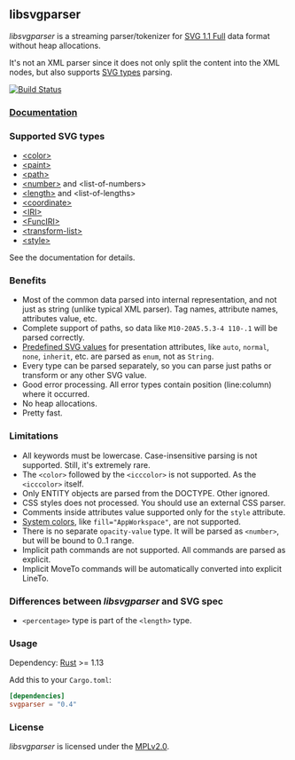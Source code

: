 ## libsvgparser

*libsvgparser* is a streaming parser/tokenizer for [SVG 1.1 Full](https://www.w3.org/TR/SVG/)
data format without heap allocations.

It's not an XML parser since it does not only split the content into the XML nodes,
but also supports [SVG types](https://www.w3.org/TR/SVG/types.html#BasicDataTypes) parsing.

[![Build Status](https://travis-ci.org/RazrFalcon/libsvgparser.svg?branch=master)](https://travis-ci.org/RazrFalcon/libsvgparser)

### [Documentation](https://docs.rs/svgparser/)

### Supported SVG types
 - [\<color\>](https://www.w3.org/TR/SVG/types.html#DataTypeColor)
 - [\<paint\>](https://www.w3.org/TR/SVG/painting.html#SpecifyingPaint)
 - [\<path\>](https://www.w3.org/TR/SVG/paths.html#PathData)
 - [\<number\>](https://www.w3.org/TR/SVG/types.html#DataTypeNumber) and \<list-of-numbers\>
 - [\<length\>](https://www.w3.org/TR/SVG/types.html#DataTypeLength) and \<list-of-lengths\>
 - [\<coordinate\>](https://www.w3.org/TR/SVG/types.html#DataTypeCoordinate)
 - [\<IRI\>](https://www.w3.org/TR/SVG/types.html#DataTypeIRI)
 - [\<FuncIRI\>](https://www.w3.org/TR/SVG/types.html#DataTypeFuncIRI)
 - [\<transform-list\>](https://www.w3.org/TR/SVG/types.html#DataTypeTransformList)
 - [\<style\>](https://www.w3.org/TR/SVG/styling.html#StyleAttribute)

See the documentation for details.

### Benefits
 - Most of the common data parsed into internal representation, and not just as string
   (unlike typical XML parser). Tag names, attribute names, attributes value, etc.
 - Complete support of paths, so data like `M10-20A5.5.3-4 110-.1` will be parsed correctly.
 - [Predefined SVG values](https://www.w3.org/TR/SVG/propidx.html) for presentation attributes,
   like `auto`, `normal`, `none`, `inherit`, etc. are parsed as `enum`, not as `String`.
 - Every type can be parsed separately, so you can parse just paths or transform
   or any other SVG value.
 - Good error processing. All error types contain position (line:column) where it occurred.
 - No heap allocations.
 - Pretty fast.

### Limitations
 - All keywords must be lowercase. Case-insensitive parsing is not supported.
   Still, it's extremely rare.
 - The `<color>` followed by the `<icccolor>` is not supported. As the `<icccolor>` itself.
 - Only ENTITY objects are parsed from the DOCTYPE. Other ignored.
 - CSS styles does not processed. You should use an external CSS parser.
 - Comments inside attributes value supported only for the `style` attribute.
 - [System colors](https://www.w3.org/TR/css3-color/#css2-system), like `fill="AppWorkspace"`, are not supported.
 - There is no separate `opacity-value` type. It will be parsed as `<number>`,
   but will be bound to 0..1 range.
 - Implicit path commands are not supported. All commands are parsed as explicit.
 - Implicit MoveTo commands will be automatically converted into explicit LineTo.

### Differences between *libsvgparser* and SVG spec
 - `<percentage>` type is part of the `<length>` type.

### Usage

Dependency: [Rust](https://www.rust-lang.org/) >= 1.13

Add this to your `Cargo.toml`:

```toml
[dependencies]
svgparser = "0.4"
```

### License

*libsvgparser* is licensed under the [MPLv2.0](https://www.mozilla.org/en-US/MPL/).
